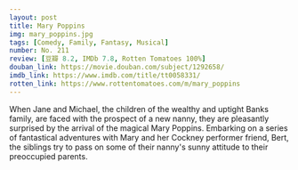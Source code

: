 ```yaml
---
layout: post 
title: Mary Poppins
img: mary_poppins.jpg
tags: [Comedy, Family, Fantasy, Musical]
number: No. 211
review: [豆瓣 8.2, IMDb 7.8, Rotten Tomatoes 100%]
douban_link: https://movie.douban.com/subject/1292658/
imdb_link: https://www.imdb.com/title/tt0058331/
rotten_link: https://www.rottentomatoes.com/m/mary_poppins
---
```


When Jane and Michael, the children of the wealthy and uptight Banks family, are faced with the prospect of a new nanny, they are pleasantly surprised by the arrival of the magical Mary Poppins. Embarking on a series of fantastical adventures with Mary and her Cockney performer friend, Bert, the siblings try to pass on some of their nanny's sunny attitude to their preoccupied parents.
